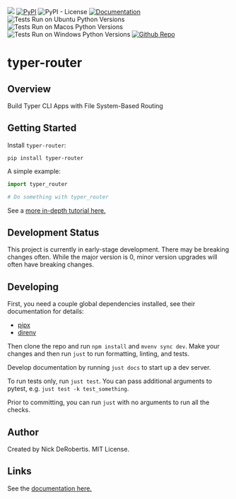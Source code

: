 

[![](https://codecov.io/gh/nickderobertis/typer-router/branch/main/graph/badge.svg)](https://codecov.io/gh/nickderobertis/typer-router)
[![PyPI](https://img.shields.io/pypi/v/typer-router)](https://pypi.org/project/typer-router/)
![PyPI - License](https://img.shields.io/pypi/l/typer-router)
[![Documentation](https://img.shields.io/badge/documentation-pass-green)](https://nickderobertis.github.io/typer-router/)
![Tests Run on Ubuntu Python Versions](https://img.shields.io/badge/Tests%20Ubuntu%2FPython-3.8%20%7C%203.9%20%7C%203.10-blue)
![Tests Run on Macos Python Versions](https://img.shields.io/badge/Tests%20Macos%2FPython-3.8%20%7C%203.9%20%7C%203.10-blue)
![Tests Run on Windows Python Versions](https://img.shields.io/badge/Tests%20Windows%2FPython-3.8%20%7C%203.9%20%7C%203.10-blue)
[![Github Repo](https://img.shields.io/badge/repo-github-informational)](https://github.com/nickderobertis/typer-router/)


#  typer-router

## Overview

Build Typer CLI Apps with File System-Based Routing

## Getting Started

Install `typer-router`:

```
pip install typer-router
```

A simple example:

```python
import typer_router

# Do something with typer_router
```

See a
[more in-depth tutorial here.](
https://nickderobertis.github.io/typer-router/tutorial.html
)

## Development Status

This project is currently in early-stage development. There may be
breaking changes often. While the major version is 0, minor version
upgrades will often have breaking changes.

## Developing

First, you need a couple global dependencies installed, see their documentation for details:
- [pipx](https://pypa.github.io/pipx/installation/)
- [direnv](https://direnv.net/docs/installation.html)

Then clone the repo and run `npm install` and `mvenv sync dev`. Make your changes and then run `just` to run formatting,
linting, and tests.

Develop documentation by running `just docs` to start up a dev server.

To run tests only, run `just test`. You can pass additional arguments to pytest,
e.g. `just test -k test_something`.

Prior to committing, you can run `just` with no arguments to run all the checks.

## Author

Created by Nick DeRobertis. MIT License.

## Links

See the
[documentation here.](
https://nickderobertis.github.io/typer-router/
)
